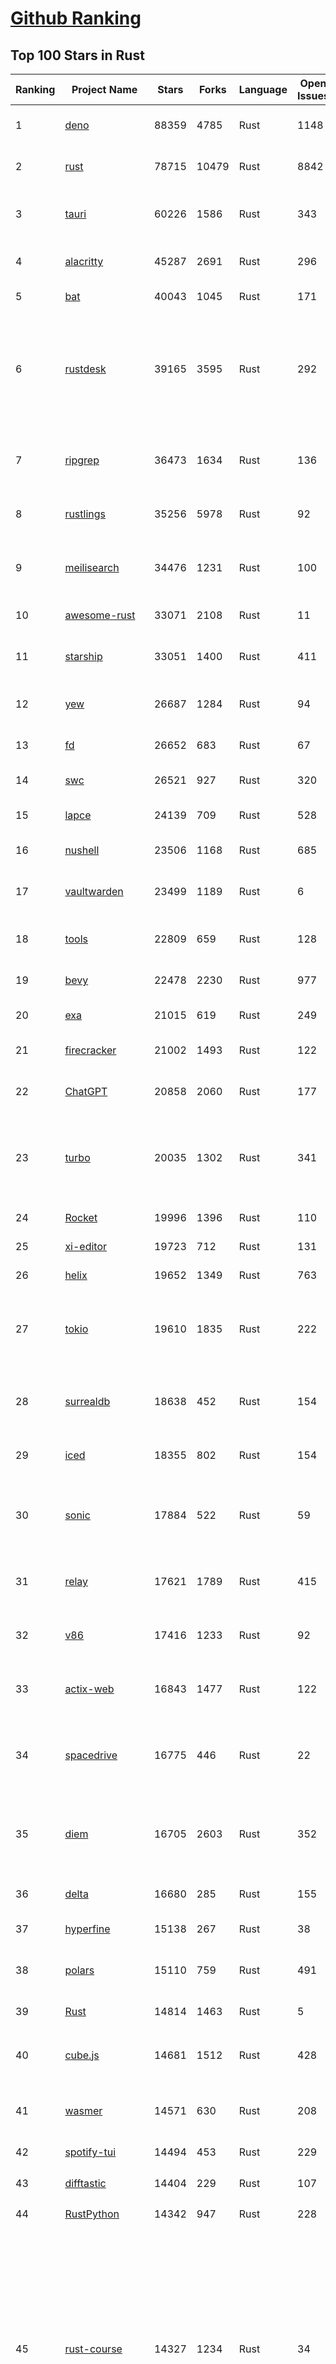 [Github Ranking](../README.md)
==========

## Top 100 Stars in Rust

| Ranking | Project Name | Stars | Forks | Language | Open Issues | Description | Last Commit |
| ------- | ------------ | ----- | ----- | -------- | ----------- | ----------- | ----------- |
| 1 | [deno](https://github.com/denoland/deno) | 88359 | 4785 | Rust | 1148 | A modern runtime for JavaScript and TypeScript. | 2023-03-10T08:39:31Z |
| 2 | [rust](https://github.com/rust-lang/rust) | 78715 | 10479 | Rust | 8842 | Empowering everyone to build reliable and efficient software. | 2023-03-10T09:55:19Z |
| 3 | [tauri](https://github.com/tauri-apps/tauri) | 60226 | 1586 | Rust | 343 | Build smaller, faster, and more secure desktop applications with a web frontend. | 2023-03-08T15:27:18Z |
| 4 | [alacritty](https://github.com/alacritty/alacritty) | 45287 | 2691 | Rust | 296 | A cross-platform, OpenGL terminal emulator. | 2023-03-09T14:49:03Z |
| 5 | [bat](https://github.com/sharkdp/bat) | 40043 | 1045 | Rust | 171 | A cat(1) clone with wings. | 2023-03-04T15:51:40Z |
| 6 | [rustdesk](https://github.com/rustdesk/rustdesk) | 39165 | 3595 | Rust | 292 | Open source virtual / remote desktop infrastructure for everyone! The open source TeamViewer alternative. Display and control your PC and Android devices from anywhere at anytime. | 2023-03-10T09:31:11Z |
| 7 | [ripgrep](https://github.com/BurntSushi/ripgrep) | 36473 | 1634 | Rust | 136 | ripgrep recursively searches directories for a regex pattern while respecting your gitignore | 2023-03-02T00:20:35Z |
| 8 | [rustlings](https://github.com/rust-lang/rustlings) | 35256 | 5978 | Rust | 92 | :crab: Small exercises to get you used to reading and writing Rust code! | 2023-03-06T16:06:52Z |
| 9 | [meilisearch](https://github.com/meilisearch/meilisearch) | 34476 | 1231 | Rust | 100 | A lightning-fast search engine that fits effortlessly into your apps, websites, and workflow. | 2023-03-09T16:54:27Z |
| 10 | [awesome-rust](https://github.com/rust-unofficial/awesome-rust) | 33071 | 2108 | Rust | 11 | A curated list of Rust code and resources. | 2023-03-10T09:32:36Z |
| 11 | [starship](https://github.com/starship/starship) | 33051 | 1400 | Rust | 411 | ☄🌌️  The minimal, blazing-fast, and infinitely customizable prompt for any shell! | 2023-03-09T18:26:13Z |
| 12 | [yew](https://github.com/yewstack/yew) | 26687 | 1284 | Rust | 94 | Rust / Wasm framework for building client web apps | 2023-03-10T09:48:31Z |
| 13 | [fd](https://github.com/sharkdp/fd) | 26652 | 683 | Rust | 67 | A simple, fast and user-friendly alternative to 'find' | 2023-03-07T03:38:48Z |
| 14 | [swc](https://github.com/swc-project/swc) | 26521 | 927 | Rust | 320 | Rust-based platform for the Web | 2023-03-10T06:41:17Z |
| 15 | [lapce](https://github.com/lapce/lapce) | 24139 | 709 | Rust | 528 | Lightning-fast and Powerful Code Editor written in Rust | 2023-03-10T04:33:17Z |
| 16 | [nushell](https://github.com/nushell/nushell) | 23506 | 1168 | Rust | 685 | A new type of shell | 2023-03-10T06:30:40Z |
| 17 | [vaultwarden](https://github.com/dani-garcia/vaultwarden) | 23499 | 1189 | Rust | 6 | Unofficial Bitwarden compatible server written in Rust, formerly known as bitwarden_rs | 2023-03-07T11:06:05Z |
| 18 | [tools](https://github.com/rome/tools) | 22809 | 659 | Rust | 128 | Unified developer tools for JavaScript, TypeScript, and the web | 2023-03-10T09:54:27Z |
| 19 | [bevy](https://github.com/bevyengine/bevy) | 22478 | 2230 | Rust | 977 | A refreshingly simple data-driven game engine built in Rust | 2023-03-10T09:34:12Z |
| 20 | [exa](https://github.com/ogham/exa) | 21015 | 619 | Rust | 249 | A modern replacement for ‘ls’. | 2023-03-07T16:34:41Z |
| 21 | [firecracker](https://github.com/firecracker-microvm/firecracker) | 21002 | 1493 | Rust | 122 | Secure and fast microVMs for serverless computing. | 2023-03-10T09:57:07Z |
| 22 | [ChatGPT](https://github.com/lencx/ChatGPT) | 20858 | 2060 | Rust | 177 | 🔮 ChatGPT Desktop Application (Mac, Windows and Linux) | 2023-03-09T01:16:07Z |
| 23 | [turbo](https://github.com/vercel/turbo) | 20035 | 1302 | Rust | 341 | Incremental bundler and build system optimized for JavaScript and TypeScript, written in Rust – including Turbopack and Turborepo. | 2023-03-10T09:47:13Z |
| 24 | [Rocket](https://github.com/SergioBenitez/Rocket) | 19996 | 1396 | Rust | 110 | A web framework for Rust. | 2023-03-08T18:47:34Z |
| 25 | [xi-editor](https://github.com/xi-editor/xi-editor) | 19723 | 712 | Rust | 131 | A modern editor with a backend written in Rust. | 2023-02-01T16:30:16Z |
| 26 | [helix](https://github.com/helix-editor/helix) | 19652 | 1349 | Rust | 763 | A post-modern modal text editor. | 2023-03-10T08:31:41Z |
| 27 | [tokio](https://github.com/tokio-rs/tokio) | 19610 | 1835 | Rust | 222 | A runtime for writing reliable asynchronous applications with Rust. Provides I/O, networking, scheduling, timers, ... | 2023-03-09T10:12:55Z |
| 28 | [surrealdb](https://github.com/surrealdb/surrealdb) | 18638 | 452 | Rust | 154 | A scalable, distributed, collaborative, document-graph database, for the realtime web | 2023-03-09T23:14:04Z |
| 29 | [iced](https://github.com/iced-rs/iced) | 18355 | 802 | Rust | 154 | A cross-platform GUI library for Rust, inspired by Elm | 2023-03-09T18:05:41Z |
| 30 | [sonic](https://github.com/valeriansaliou/sonic) | 17884 | 522 | Rust | 59 | 🦔 Fast, lightweight & schema-less search backend. An alternative to Elasticsearch that runs on a few MBs of RAM. | 2023-01-08T19:14:14Z |
| 31 | [relay](https://github.com/facebook/relay) | 17621 | 1789 | Rust | 415 | Relay is a JavaScript framework for building data-driven React applications. | 2023-03-09T19:34:53Z |
| 32 | [v86](https://github.com/copy/v86) | 17416 | 1233 | Rust | 92 | x86 virtualization in your browser, recompiling x86 to wasm on the fly | 2023-03-07T02:16:19Z |
| 33 | [actix-web](https://github.com/actix/actix-web) | 16843 | 1477 | Rust | 122 | Actix Web is a powerful, pragmatic, and extremely fast web framework for Rust. | 2023-03-08T02:13:18Z |
| 34 | [spacedrive](https://github.com/spacedriveapp/spacedrive) | 16775 | 446 | Rust | 22 | Spacedrive is an open source cross-platform file explorer, powered by a virtual distributed filesystem written in Rust. | 2023-03-10T07:50:44Z |
| 35 | [diem](https://github.com/diem/diem) | 16705 | 2603 | Rust | 352 | Diem’s mission is to build a trusted and innovative financial network that empowers people and businesses around the world. | 2023-03-10T05:56:59Z |
| 36 | [delta](https://github.com/dandavison/delta) | 16680 | 285 | Rust | 155 | A syntax-highlighting pager for git, diff, and grep output | 2023-03-09T14:12:10Z |
| 37 | [hyperfine](https://github.com/sharkdp/hyperfine) | 15138 | 267 | Rust | 38 | A command-line benchmarking tool | 2023-03-07T13:04:51Z |
| 38 | [polars](https://github.com/pola-rs/polars) | 15110 | 759 | Rust | 491 | Fast multi-threaded, hybrid-out-of-core DataFrame library in Rust \| Python \| Node.js | 2023-03-10T08:45:22Z |
| 39 | [Rust](https://github.com/TheAlgorithms/Rust) | 14814 | 1463 | Rust | 5 |  All Algorithms implemented in Rust  | 2023-03-08T17:54:17Z |
| 40 | [cube.js](https://github.com/cube-js/cube.js) | 14681 | 1512 | Rust | 428 | 📊  Cube — The Semantic Layer for Building Data Applications | 2023-03-10T07:40:02Z |
| 41 | [wasmer](https://github.com/wasmerio/wasmer) | 14571 | 630 | Rust | 208 | 🚀 The leading WebAssembly Runtime supporting WASI and Emscripten | 2023-03-10T05:56:29Z |
| 42 | [spotify-tui](https://github.com/Rigellute/spotify-tui) | 14494 | 453 | Rust | 229 | Spotify for the terminal written in Rust 🚀 | 2023-01-20T22:39:05Z |
| 43 | [difftastic](https://github.com/Wilfred/difftastic) | 14404 | 229 | Rust | 107 | a structural diff that understands syntax 🟥🟩 | 2023-03-09T16:59:11Z |
| 44 | [RustPython](https://github.com/RustPython/RustPython) | 14342 | 947 | Rust | 228 | A Python Interpreter written in Rust | 2023-03-10T09:14:55Z |
| 45 | [rust-course](https://github.com/sunface/rust-course) | 14327 | 1234 | Rust | 34 | “连续六年成为全世界最受喜爱的语言，无 GC 也无需手动内存管理、极高的性能和安全性、过程/OO/函数式编程、优秀的包管理、JS 未来基石" — 工作之余的第二语言来试试 Rust 吧。<<Rust语言圣经>>拥有全面且深入的讲解、生动贴切的示例、德芙般丝滑的内容，甚至还有JS程序员关注的 WASM 和 Deno 等专题。这可能是目前最用心的 Rust 中文学习教程 / Book  | 2023-03-10T04:42:50Z |
| 46 | [coreutils](https://github.com/uutils/coreutils) | 14200 | 990 | Rust | 195 | Cross-platform Rust rewrite of the GNU coreutils | 2023-03-10T09:51:53Z |
| 47 | [egui](https://github.com/emilk/egui) | 13849 | 984 | Rust | 361 | egui: an easy-to-use immediate mode GUI in Rust that runs on both web and native | 2023-03-09T22:53:59Z |
| 48 | [anki](https://github.com/ankitects/anki) | 13408 | 1677 | Rust | 109 | Anki for desktop computers | 2023-03-09T10:23:59Z |
| 49 | [vector](https://github.com/vectordotdev/vector) | 12922 | 1034 | Rust | 1618 | A high-performance observability data pipeline. | 2023-03-10T05:04:33Z |
| 50 | [tikv](https://github.com/tikv/tikv) | 12784 | 1924 | Rust | 976 | Distributed transactional key-value database, originally created to complement TiDB | 2023-03-10T09:59:23Z |
| 51 | [mdBook](https://github.com/rust-lang/mdBook) | 12755 | 1302 | Rust | 360 | Create book from markdown files. Like Gitbook but implemented in Rust | 2023-03-08T14:44:41Z |
| 52 | [navi](https://github.com/denisidoro/navi) | 12565 | 453 | Rust | 49 | An interactive cheatsheet tool for the command-line | 2023-03-05T11:12:33Z |
| 53 | [gitui](https://github.com/extrawurst/gitui) | 12499 | 393 | Rust | 106 | Blazing 💥 fast terminal-ui for git written in rust 🦀 | 2023-03-09T02:58:14Z |
| 54 | [Pake](https://github.com/tw93/Pake) | 12143 | 921 | Rust | 3 | 🤱🏻 Turn any webpage into a desktop app with Rust.  🤱🏻 很简单的用 Rust 打包网页生成很小的桌面 App | 2023-03-10T05:55:12Z |
| 55 | [book](https://github.com/rust-lang/book) | 11695 | 2754 | Rust | 172 | The Rust Programming Language | 2023-03-10T09:09:37Z |
| 56 | [wasmtime](https://github.com/bytecodealliance/wasmtime) | 11675 | 935 | Rust | 488 | A fast and secure runtime for WebAssembly | 2023-03-10T03:28:21Z |
| 57 | [ruffle](https://github.com/ruffle-rs/ruffle) | 11587 | 590 | Rust | 2335 | A Flash Player emulator written in Rust | 2023-03-10T03:09:41Z |
| 58 | [carbonyl](https://github.com/fathyb/carbonyl) | 11562 | 252 | Rust | 30 | Chromium running inside your terminal | 2023-02-26T21:31:10Z |
| 59 | [rust-analyzer](https://github.com/rust-lang/rust-analyzer) | 11548 | 1186 | Rust | 1197 | A Rust compiler front-end for IDEs | 2023-03-10T09:26:06Z |
| 60 | [hyper](https://github.com/hyperium/hyper) | 11362 | 1338 | Rust | 177 | An HTTP library for Rust | 2023-03-09T22:22:03Z |
| 61 | [tree-sitter](https://github.com/tree-sitter/tree-sitter) | 11088 | 650 | Rust | 347 | An incremental parsing system for programming tools | 2023-03-09T21:14:54Z |
| 62 | [static-analysis](https://github.com/analysis-tools-dev/static-analysis) | 10958 | 1232 | Rust | 0 | ⚙️ A curated list of static analysis (SAST) tools and linters for all programming languages, config files, build tools, and more. The focus is on tools which improve code quality. | 2023-03-09T22:18:47Z |
| 63 | [just](https://github.com/casey/just) | 10939 | 275 | Rust | 166 | 🤖 Just a command runner | 2023-03-07T16:06:05Z |
| 64 | [fnm](https://github.com/Schniz/fnm) | 10879 | 307 | Rust | 90 | 🚀 Fast and simple Node.js version manager, built in Rust | 2023-03-09T03:04:40Z |
| 65 | [clap](https://github.com/clap-rs/clap) | 10840 | 897 | Rust | 210 | A full featured, fast Command Line Argument Parser for Rust | 2023-03-09T16:10:12Z |
| 66 | [zellij](https://github.com/zellij-org/zellij) | 10663 | 322 | Rust | 396 | A terminal workspace with batteries included | 2023-03-10T00:39:27Z |
| 67 | [comprehensive-rust](https://github.com/google/comprehensive-rust) | 10654 | 488 | Rust | 38 | This is the Rust course used by the Android team at Google. It provides you the material to quickly teach Rust to everyone. | 2023-03-10T07:36:03Z |
| 68 | [rust-raspberrypi-OS-tutorials](https://github.com/rust-embedded/rust-raspberrypi-OS-tutorials) | 10530 | 629 | Rust | 1 | :books: Learn to write an embedded OS in Rust :crab: | 2023-03-09T11:19:03Z |
| 69 | [zola](https://github.com/getzola/zola) | 10463 | 743 | Rust | 151 | A fast static site generator in a single binary with everything built-in. https://www.getzola.org | 2023-03-09T09:16:28Z |
| 70 | [ruff](https://github.com/charliermarsh/ruff) | 10301 | 320 | Rust | 219 | An extremely fast Python linter, written in Rust. | 2023-03-10T09:17:36Z |
| 71 | [solana](https://github.com/solana-labs/solana) | 10081 | 2791 | Rust | 793 | Web-Scale Blockchain for fast, secure, scalable, decentralized apps and marketplaces. | 2023-03-10T09:56:41Z |
| 72 | [diesel](https://github.com/diesel-rs/diesel) | 10016 | 879 | Rust | 92 | A safe, extensible ORM and Query Builder for Rust | 2023-03-10T07:19:39Z |
| 73 | [cargo](https://github.com/rust-lang/cargo) | 9973 | 1950 | Rust | 1356 | The Rust package manager | 2023-03-10T06:38:57Z |
| 74 | [tui-rs](https://github.com/fdehau/tui-rs) | 9880 | 465 | Rust | 90 | Build terminal user interfaces and dashboards using Rust | 2023-02-20T08:24:26Z |
| 75 | [py-spy](https://github.com/benfred/py-spy) | 9822 | 347 | Rust | 96 | Sampling profiler for Python programs | 2023-03-07T01:33:02Z |
| 76 | [czkawka](https://github.com/qarmin/czkawka) | 9762 | 274 | Rust | 249 | Multi functional app to find duplicates, empty folders, similar images etc. | 2023-03-05T19:54:03Z |
| 77 | [neovide](https://github.com/neovide/neovide) | 9655 | 383 | Rust | 341 | No Nonsense Neovim Client in Rust | 2023-03-08T21:56:56Z |
| 78 | [zoxide](https://github.com/ajeetdsouza/zoxide) | 9647 | 351 | Rust | 32 | A smarter cd command. Supports all major shells. | 2023-03-01T08:45:55Z |
| 79 | [RustScan](https://github.com/RustScan/RustScan) | 9460 | 684 | Rust | 91 | 🤖 The Modern Port Scanner 🤖 | 2023-03-04T18:19:36Z |
| 80 | [lsd](https://github.com/Peltoche/lsd) | 9311 | 309 | Rust | 92 | The next gen ls command | 2023-03-09T09:15:10Z |
| 81 | [xsv](https://github.com/BurntSushi/xsv) | 9216 | 293 | Rust | 108 | A fast CSV command line toolkit written in Rust. | 2022-12-22T10:10:37Z |
| 82 | [rust-clippy](https://github.com/rust-lang/rust-clippy) | 9064 | 1187 | Rust | 1650 | A bunch of lints to catch common mistakes and improve your Rust code. Book: https://doc.rust-lang.org/clippy/ | 2023-03-10T10:02:24Z |
| 83 | [axum](https://github.com/tokio-rs/axum) | 8991 | 629 | Rust | 17 | Ergonomic and modular web framework built with Tokio, Tower, and Hyper | 2023-03-10T10:01:53Z |
| 84 | [spotifyd](https://github.com/Spotifyd/spotifyd) | 8688 | 411 | Rust | 54 | A spotify daemon | 2023-03-09T19:56:13Z |
| 85 | [druid](https://github.com/linebender/druid) | 8654 | 546 | Rust | 257 | A data-first Rust-native UI design toolkit.  | 2023-03-02T22:51:08Z |
| 86 | [universal-android-debloater](https://github.com/0x192/universal-android-debloater) | 8650 | 504 | Rust | 221 | Cross-platform GUI written in Rust using ADB to debloat non-rooted android devices. Improve your privacy, the security and battery life of your device. | 2023-03-08T23:35:43Z |
| 87 | [Infinite-Storage-Glitch](https://github.com/DvorakDwarf/Infinite-Storage-Glitch) | 8585 | 510 | Rust | 0 | ISG lets you use YouTube as cloud storage for ANY files, not just video | 2023-03-10T00:39:42Z |
| 88 | [talent-plan](https://github.com/pingcap/talent-plan) | 8575 | 1128 | Rust | 96 | open source training courses about distributed database and distributed systems | 2023-02-26T08:31:48Z |
| 89 | [xray](https://github.com/atom-archive/xray) | 8531 | 245 | Rust | 16 | An experimental next-generation Electron-based text editor | 2019-07-22T17:46:06Z |
| 90 | [broot](https://github.com/Canop/broot) | 8310 | 195 | Rust | 161 | A new way to see and navigate directory trees : https://dystroy.org/broot | 2023-03-01T06:43:04Z |
| 91 | [rayon](https://github.com/rayon-rs/rayon) | 8296 | 415 | Rust | 138 | Rayon: A data parallelism library for Rust | 2023-03-09T21:02:04Z |
| 92 | [sqlx](https://github.com/launchbadge/sqlx) | 8193 | 843 | Rust | 403 | 🧰 The Rust SQL Toolkit. An async, pure Rust SQL crate featuring compile-time checked queries without a DSL. Supports PostgreSQL, MySQL, SQLite, and MSSQL. | 2023-03-10T09:38:01Z |
| 93 | [substrate](https://github.com/paritytech/substrate) | 8011 | 2540 | Rust | 1000 | Substrate: The platform for blockchain innovators | 2023-03-10T09:57:08Z |
| 94 | [windows-rs](https://github.com/microsoft/windows-rs) | 8008 | 348 | Rust | 25 | Rust for Windows | 2023-03-09T22:02:20Z |
| 95 | [tokei](https://github.com/XAMPPRocky/tokei) | 7950 | 401 | Rust | 94 | Count your code, quickly. | 2023-02-21T08:35:21Z |
| 96 | [amethyst](https://github.com/amethyst/amethyst) | 7891 | 775 | Rust | 0 | Data-oriented and data-driven game engine written in Rust | 2021-12-06T18:23:49Z |
| 97 | [pyo3](https://github.com/PyO3/pyo3) | 7874 | 518 | Rust | 149 | Rust bindings for the Python interpreter | 2023-03-10T09:39:55Z |
| 98 | [nom](https://github.com/rust-bakery/nom) | 7815 | 751 | Rust | 182 | Rust parser combinator framework | 2023-03-09T22:25:11Z |
| 99 | [warp](https://github.com/seanmonstar/warp) | 7791 | 652 | Rust | 161 | A super-easy, composable, web server framework for warp speeds. | 2023-02-25T15:01:27Z |
| 100 | [actix](https://github.com/actix/actix) | 7742 | 611 | Rust | 35 | Actor framework for Rust. | 2023-03-08T03:17:24Z |

